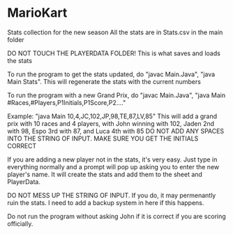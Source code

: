 # MarioKart
Stats collection for the new season
All the stats are in Stats.csv in the main folder

DO NOT TOUCH THE PLAYERDATA FOLDER! This is what saves and loads the stats

To run the program to get the stats updated, do "javac Main.Java", "java Main Stats". This will regenerate the stats with the current numbers

To run the program with a new Grand Prix, do "javac Main.Java", "java Main #Races,#Players,P1Initials,P1Score,P2...."

Example:
"java Main 10,4,JC,102,JP,98,TE,87,LV,85"
This will add a grand prix with 10 races and 4 players, with John winning with 102, Jaden 2nd with 98, Espo 3rd with 87, and Luca 4th with 85
DO NOT ADD ANY SPACES INTO THE STRING OF INPUT. MAKE SURE YOU GET THE INITIALS CORRECT

If you are adding a new player not in the stats, it's very easy. Just type in everything normally and a prompt will pop up asking you to enter
the new player's name. It will create the stats and add them to the sheet and PlayerData. 

DO NOT MESS UP THE STRING OF INPUT. If you do, it may permenantly ruin the stats. I need to add a backup system in here if this happens.

Do not run the program without asking John if it is correct if you are scoring officially. 


